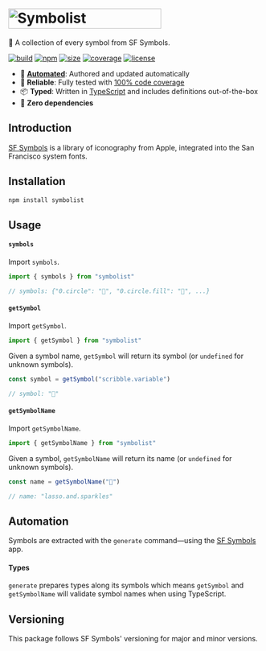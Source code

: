# <a href="https://symbolist.marcbouchenoire.com"><img src="https://raw.githubusercontent.com/marcbouchenoire/symbolist/main/packages/site/public/logo.svg" width="304" height="40" alt="Symbolist" /></a>

🔣 A collection of every symbol from SF Symbols.

[![build](https://img.shields.io/github/actions/workflow/status/marcbouchenoire/symbolist/.github/workflows/ci.yml?color=%23e27)](https://github.com/marcbouchenoire/symbolist/actions/workflows/ci.yml)
[![npm](https://img.shields.io/npm/v/symbolist?color=%23e27)](https://www.npmjs.com/package/symbolist)
[![size](https://img.shields.io/bundlephobia/minzip/symbolist?label=size&color=%23e27)](https://bundlephobia.com/package/symbolist)
[![coverage](https://img.shields.io/codecov/c/github/marcbouchenoire/symbolist?color=%23e27)](https://codecov.io/gh/marcbouchenoire/symbolist)
[![license](https://img.shields.io/github/license/marcbouchenoire/symbolist?color=%23e27)](https://github.com/marcbouchenoire/symbolist/blob/main/LICENSE)

- 🤖 [**Automated**](#automation): Authored and updated automatically
- 🧪 **Reliable**: Fully tested with [100% code coverage](https://codecov.io/gh/marcbouchenoire/symbolist)
- 📦 **Typed**: Written in [TypeScript](https://www.typescriptlang.org/) and includes definitions out-of-the-box
- 💨 **Zero dependencies**

## Introduction

[SF Symbols](https://developer.apple.com/sf-symbols/) is a library of iconography from Apple, integrated into the San Francisco system fonts.

## Installation

```bash
npm install symbolist
```

## Usage

#### `symbols`

Import `symbols`.

```typescript
import { symbols } from "symbolist"

// symbols: {"0.circle": "􀀸", "0.circle.fill": "􀀹", ...}
```

#### `getSymbol`

Import `getSymbol`.

```typescript
import { getSymbol } from "symbolist"
```

Given a symbol name, `getSymbol` will return its symbol (or `undefined` for unknown symbols).

```typescript
const symbol = getSymbol("scribble.variable")

// symbol: "􀤑"
```

#### `getSymbolName`

Import `getSymbolName`.

```typescript
import { getSymbolName } from "symbolist"
```

Given a symbol, `getSymbolName` will return its name (or `undefined` for unknown symbols).

```typescript
const name = getSymbolName("􀣳")

// name: "lasso.and.sparkles"
```

## Automation

Symbols are extracted with the `generate` command—using the [SF Symbols](https://developer.apple.com/sf-symbols/) app.

#### Types

`generate` prepares types along its symbols which means `getSymbol` and `getSymbolName` will validate symbol names when using TypeScript.

## Versioning

This package follows SF Symbols' versioning for major and minor versions.
